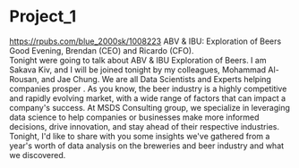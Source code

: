 # Project_1
https://rpubs.com/blue_2000sk/1008223
ABV &amp; IBU: Exploration of Beers  
Good Evening, Brendan (CEO) and Ricardo (CFO).  
Tonight were going to talk about ABV & IBU Exploration of Beers. I am Sakava Kiv, and I will be joined tonight by my colleagues, Mohammad Al-Rousan, and Jae Chung. We are all Data Scientists and Experts helping companies prosper . As you know, the beer industry is a highly competitive and rapidly evolving market, with a wide range of factors that can impact a company's success. At MSDS Consulting group, we specialize in leveraging data science to help companies or businesses make more informed decisions, drive innovation, and stay ahead of their respective industries. Tonight, I'd like to share with you some insights we've gathered from a year's worth of data analysis on the breweries and beer industry and what we discovered. 

